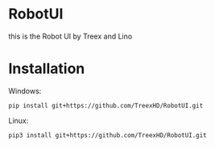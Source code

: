 # RobotUI
 this is the Robot UI by Treex and Lino

# Installation

Windows:
```
pip install git+https://github.com/TreexHD/RobotUI.git
```

Linux:
```
pip3 install git+https://github.com/TreexHD/RobotUI.git
```